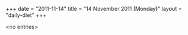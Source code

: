 +++
date = "2011-11-14"
title = "14 November 2011 (Monday)"
layout = "daily-diet"
+++

<p>&lt;no entries&gt;</p>